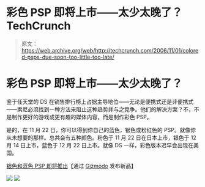 # 彩色 PSP 即将上市——太少太晚了？TechCrunch

> 原文：<https://web.archive.org/web/http://techcrunch.com/2006/11/01/colored-psps-due-soon-too-little-too-late/>

# 彩色 PSP 即将上市——太少太晚了？

鉴于任天堂的 DS 在销售排行榜上占据主导地位——无论是便携式还是非便携式——索尼必须找到一种方法来阻止这种趋势并与之竞争。他们的解决方案？不，不是制作更好的游戏或更有趣的媒体内容，而是制作彩色 PSP。

是的，在 11 月 22 日，你可以得到你自己的蓝色，银色或粉红色的 PSP。就像你从未想要的那样。总共会有五种颜色。粉色于 11 月 22 日在日本上市，银色于 12 月 14 日上市，蓝色于 12 月 22 日上市。就像 DS 一样，彩色版本迟早会出现在美国。

[银色和蓝色 PSP 即将推出](https://web.archive.org/web/20130627211057/http://www.newlaunches.com/archives/silver_and_blue_psps_coming_soon.php)【通过 [Gizmodo](https://web.archive.org/web/20130627211057/http://www.gizmodo.com/gadgets/portable-media/colorful-sony-psps-on-the-way-211541.php) 发布新品】

![](img/ebefafa04b30cf306115b9b3e62d14c0.png)
![](img/cdc19ce8202db3a4b66341884dc044a1.png)